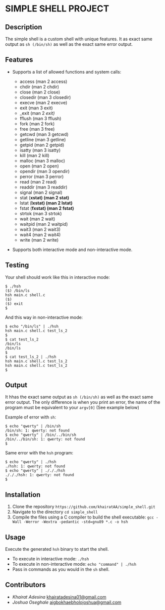 # SIMPLE SHELL PROJECT

## Description

The simple shell is a custom shell with unique features. It as exact same output as `sh (/bin/sh)` as well as the exact same error output.

## Features

- Supports a list of allowed functions and system calls:
	- access (man 2 access)
	- chdir (man 2 chdir)
	- close (man 2 close)
	- closedir (man 3 closedir)
	- execve (man 2 execve)
	- exit (man 3 exit)
	- _exit (man 2 _exit)_
	- fflush (man 3 fflush)
	- fork (man 2 fork)
	- free (man 3 free)
	- getcwd (man 3 getcwd)
	- getline (man 3 getline)
	- getpid (man 2 getpid)
	- isatty (man 3 isatty)
	- kill (man 2 kill)
	- malloc (man 3 malloc)
	- open (man 2 open)
	- opendir (man 3 opendir)
	- perror (man 3 perror)
	- read (man 2 read)
	- readdir (man 3 readdir)
	- signal (man 2 signal)
	- stat (__xstat) (man 2 stat)__
	- lstat (__lxstat) (man 2 lstat)__
	- fstat (__fxstat) (man 2 fstat)__
	- strtok (man 3 strtok)
	- wait (man 2 wait)
	- waitpid (man 2 waitpid)
	- wait3 (man 2 wait3)
	- wait4 (man 2 wait4)
	- write (man 2 write)

- Supports both interactive mode and non-interactive mode.

## Testing

Your shell should work like this in interactive mode:
```
$ ./hsh
($) /bin/ls
hsh main.c shell.c
($)
($) exit
$
```

And this way in non-interactive mode:
```
$ echo "/bin/ls" | ./hsh
hsh main.c shell.c test_ls_2
$
$ cat test_ls_2
/bin/ls
/bin/ls
$
$ cat test_ls_2 | ./hsh
hsh main.c shell.c test_ls_2
hsh main.c shell.c test_ls_2
$
```

## Output
It hhas the exact same output as `sh (/bin/sh)` as well as the exact same error output. The only difference is when you print an error, the name of the program must be equivalent to your `argv[0]` (See example below)

Example of error with `sh`:

```
$ echo "qwerty" | /bin/sh
/bin/sh: 1: qwerty: not found
$ echo "qwerty" | /bin/../bin/sh
/bin/../bin/sh: 1: qwerty: not found
$
```

Same error with the `hsh` program:

```
$ echo "qwerty" | ./hsh
./hsh: 1: qwerty: not found
$ echo "qwerty" | ./././hsh
./././hsh: 1: qwerty: not found
$
```

## Installation

1. Clone the repository `https://github.com/khairatAA/simple_shell.git`
2. Navigate to the directory `cd simple_shell`
3. Compile the files using a C compiler to build the shell executable:
`gcc -Wall -Werror -Wextra -pedantic -std=gnu89 *.c -o hsh`

## Usage

Execute the generated `hsh` binary to start the shell.

- To execute in interactive mode: `./hsh`
- To execute in non-interactive mode: `echo "command" | ./hsh`
- Pass in commands as you would in the `sh` shell.

## Contributors

- _Khairat Adesina_ <khairatadesina01@gmail.com>
- _Joshua Oseghale_ <aigbokhaebholojoshua@gmail.com>
